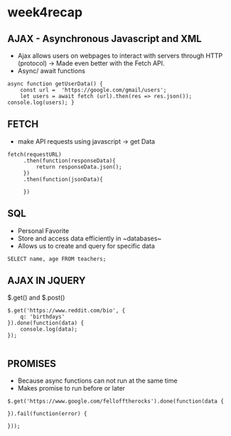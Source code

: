 # week4recap #

## AJAX - Asynchronous Javascript and XML 
- Ajax allows users on webpages to interact with servers through HTTP (protocol) -> Made even better with the Fetch API. 
- Async/ await functions 

``` 
async function getUserData() { 
    const url =  'https://google.com/gmail/users'; 
    let users = await fetch (url).then(res => res.json()); console.log(users); }
```

## FETCH ##
- make API requests using javascript -> get Data

```
fetch(requestURL)
     .then(function(responseData){
         return responseData.json();
     })
     .then(function(jsonData){

     })
```

## SQL ##
- Personal Favorite
- Store and access data efficiently in ~databases~
- Allows us to create and query for specific data
```
SELECT name, age FROM teachers;
```

## AJAX IN JQUERY ##
$.get() and $.post()
```
$.get('https://www.reddit.com/bio', {
    q: 'birthdays'
}).done(function(data) {
    console.log(data);
});
 
```

## PROMISES ##
- Because async functions can not run at the same time
- Makes promise to run before or later
```
$.get('https://www.google.com/fellofftherocks').done(function(data {

}).fail(function(error) {

}));
```
